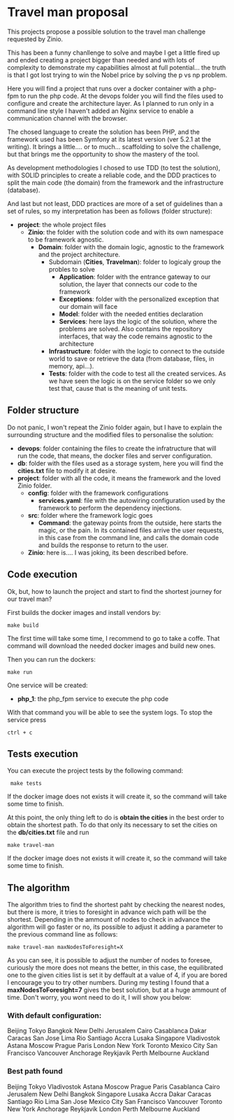 # Travel man proposal

This projects propose a possible solution to the travel man challenge requested by Zinio.

This has been a funny chanllenge to solve and maybe I get a little fired up and ended creating a project bigger than needed and with lots of complexity to demonstrate my capabilities almost at full potential... the truth is that I got lost trying to win the Nobel price by solving the p vs np problem.

Here you will find a project that runs over a docker container with a php-fpm to run the php code. At the devops folder you will find the files used to configure and create the architecture layer. As I planned to run only in a command line style I haven't added an Nginx service to enable a communication channel with the browser.

The chosed language to create the solution has been PHP, and the framework used has been Symfony at its latest version (ver 5.2.1 at the writing). It brings a little.... or to much... scaffolding to solve the challenge, but that brings me the opportunity to show the mastery of the tool.

As development methodologies I chosed to use TDD (to test the solution), with SOLID principles to create a reliable code, and the DDD practices to split the main code (the domain) from the framework and the infrastructure (database).

And last but not least, DDD practices are more of a set of guidelines than a set of rules, so my interpretation has been as follows (folder structure):
	
 - **project**: the whole project files
	 - **Zinio**: the folder with the solution code and with its own namespace to be framework agnostic.
		 - **Domain**: folder with the domain logic, agnostic to the framework and the project architecture.
			 - Subdomain (**Cities**, **Travelman**): folder to logicaly group the probles to solve
				 - **Application**: folder with the entrance gateway to our solution, the layer that connects our code to the framework
				 - **Exceptions**: folder with the personalized exception that our domain will face
				 - **Model**: folder with the needed entities declaration
				 - **Services**: here lays the logic of the solution, where the problems are solved. Also contains the repository interfaces, that way the code remains agnostic to the architecture
			 - **Infrastructure**: folder with the logic to connect to the outside world to save or retrieve the data (from database, files, in memory, api...).
			 - **Tests**: folder with the code to test all the created services. As we have seen the logic is on the service folder so we only test that, cause that is the meaning of unit tests. 

## Folder structure

Do not panic, I won't repeat the Zinio folder again, but I have to explain the surrounding structure and the modified files to personalise the solution:
- **devops**: folder containing the files to create the infratructure that will run the code, that means, the docker files and server configuration.
- **db**: folder with the files used as a storage system, here you will find the **cities.txt** file to modify it at desire.
- **project**: folder with all the code, it means the framework and the loved Zinio folder.
  - **config**: folder with the framework configurations
    - **services.yaml**: file with the autowiring configuration used by the framework to perform the dependency injections.
  - **src**: folder where the framework logic goes
    - **Command**: the gateway points from the outside, here starts the magic, or the pain. In its contained files arrive the user requests, in this case from the command line, and calls the domain code and builds the response to return to the user.
  - **Zinio**: here is.... I was joking, its been described before.

## Code execution

Ok, but, how to launch the project and start to find the shortest journey for our travel man?

First builds the docker images and install vendors by: 

    make build

The first time will take some time, I recommend to go to take a coffe. That command will download the needed docker images and build new ones.

Then you can run the dockers:

    make run

One service will be created:

 - **php_1**: the php_fpm service to execute the php code

With that command you will be able to see the system logs. To stop the service press

    ctrl + c

## Tests execution

 You can execute the project tests by the following command:

     make tests

If the docker image does not exists it will create it, so the command will take some time to finish.

At this point, the only thing left to do is **obtain the cities** in the best order to obtain the shortest path. To do that only its necessary to set the cities on the **db/cities.txt** file and run

    make travel-man

If the docker image does not exists it will create it, so the command will take some time to finish.

## The algorithm

The algorithm tries to find the shortest paht by checking the nearest nodes, but there is more, it tries to foresight in advance wich path will be the shortest. Depending in the ammount of nodes to check in advance the algorithm will go faster or no, its possible to adjust it adding a parameter to the previous command line as follows:

    make travel-man maxNodesToForesight=X

As you can see, it is possible to adjust the number of nodes to foresee, curiously the more does not means the better, in this case, the equilibrated one to the given cities list is set it by deffault at a value of 4, if you are bored I encourage you to try other numbers. During my testing I found that a **maxNodesToForesight=7** gives the best solution, but at a huge ammount of time. Don't worry, you wont need to do it, I will show you below:

### With default configuration:

Beijing
Tokyo
Bangkok
New Delhi
Jerusalem
Cairo
Casablanca
Dakar
Caracas
San Jose
Lima
Rio
Santiago
Accra
Lusaka
Singapore
Vladivostok
Astana
Moscow
Prague
Paris
London
New York
Toronto
Mexico City
San Francisco
Vancouver
Anchorage
Reykjavík
Perth
Melbourne
Auckland

### Best path found

Beijing
Tokyo
Vladivostok
Astana
Moscow
Prague
Paris
Casablanca
Cairo
Jerusalem
New Delhi
Bangkok
Singapore
Lusaka
Accra
Dakar
Caracas
Santiago
Rio
Lima
San Jose
Mexico City
San Francisco
Vancouver
Toronto
New York
Anchorage
Reykjavík
London
Perth
Melbourne
Auckland